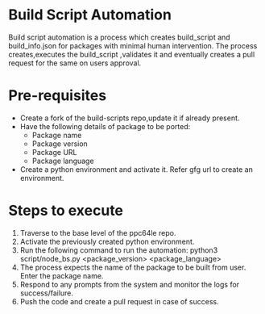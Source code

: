 # Build Script Automation

Build script automation is a process which creates build_script and build_info.json for packages with minimal human intervention. 
The process creates,executes the build_script ,validates it and eventually creates a pull request for the same on users approval.

# Pre-requisites

+ Create a fork of the build-scripts repo,update it if already present.
+ Have the following details of package to be ported:
  * Package name
  * Package version
  * Package URL
  * Package language 
+ Create a python environment and activate it. Refer gfg url to create an environment.
 

# Steps to execute

1. Traverse to the base level of the ppc64le repo.
2. Activate the previously created python environment.
3. Run the following command to run the automation:
     python3 script/node_bs.py <package_version> <package_language>
4. The process expects the name of the package to be built from user. Enter the package name.
5. Respond to any prompts from the system and monitor the logs for success/failure.
6. Push the code and create a pull request in case of success.

